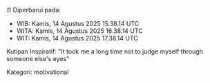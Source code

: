 ⏰ Diperbarui pada:
- WIB: Kamis, 14 Agustus 2025 15.38.14 UTC
- WITA: Kamis, 14 Agustus 2025 16.38.14 UTC
- WIT: Kamis, 14 Agustus 2025 17.38.14 UTC

Kutipan Inspiratif:
"It took me a long time not to judge myself through someone else's eyes"


Kategori: motivational

